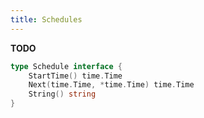 ```yaml
---
title: Schedules
---
```


**TODO**


```go
type Schedule interface {
	StartTime() time.Time
	Next(time.Time, *time.Time) time.Time
	String() string
}
```

